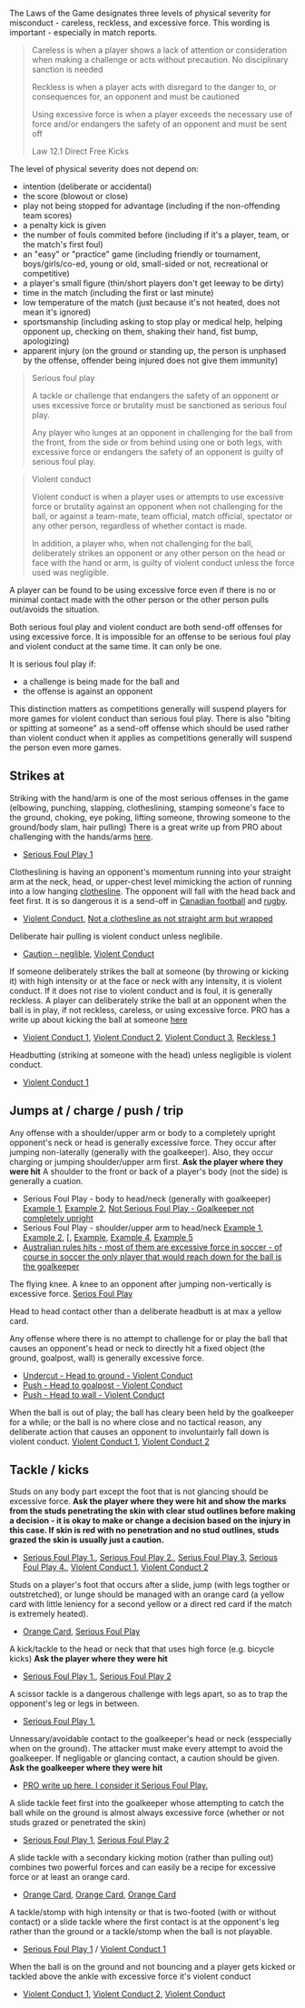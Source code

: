 The Laws of the Game designates three levels of physical severity for misconduct - careless, reckless, and excessive force. This wording is important - especially in match reports.

> Careless is when a player shows a lack of attention or consideration when making a challenge or acts without precaution. No disciplinary sanction is needed
> 
> Reckless is when a player acts with disregard to the danger to, or consequences for, an opponent and must be cautioned
> 
> Using excessive force is when a player exceeds the necessary use of force and/or endangers the safety of an opponent and must be sent off
>
> Law 12.1 Direct Free Kicks

The level of physical severity does not depend on:
- intention (deliberate or accidental)
- the score (blowout or close)
- play not being stopped for advantage (including if the non-offending team scores)
- a penalty kick is given
- the number of fouls commited before (including if it's a player, team, or the match's first foul)
- an "easy" or "practice" game (including friendly or tournament, boys/girls/co-ed, young or old, small-sided or not, recreational or competitive)
- a player's small figure (thin/short players don't get leeway to be dirty)
- time in the match (including the first or last minute)
- low temperature of the match (just because it's not heated, does not mean it's ignored)
- sportsmanship (including asking to stop play or medical help, helping opponent up, checking on them, shaking their hand, fist bump, apologizing)
- apparent injury (on the ground or standing up, the person is unphased by the offense, offender being injured does not give them immunity)

> Serious foul play
> 
> A tackle or challenge that endangers the safety of an opponent or uses excessive force or brutality must be sanctioned as serious foul play.
> 
> Any player who lunges at an opponent in challenging for the ball from the front, from the side or from behind using one or both legs, with excessive force or endangers the safety of an opponent is guilty of serious foul play.

> Violent conduct
> 
> Violent conduct is when a player uses or attempts to use excessive force or brutality against an opponent when not challenging for the ball, or against a team-mate, team official, match official, spectator or any other person, regardless of whether contact is made.
> 
> In addition, a player who, when not challenging for the ball, deliberately strikes an opponent or any other person on the head or face with the hand or arm, is guilty of violent conduct unless the force used was negligible.

A player can be found to be using excessive force even if there is no or minimal contact made with the other person or the other person pulls out/avoids the situation.

Both serious foul play and violent conduct are both send-off offenses for using excessive force. It is impossible for an offense to be serious foul play and violent conduct at the same time. It can only be one. 

It is serious foul play if:
- a challenge is being made for the ball and
- the offense is against an opponent 

This distinction matters as competitions generally will suspend players for more games for violent conduct than serious foul play. There is also "biting or spitting at someone" as a send-off offense which should be used rather than violent conduct when it applies as competitions generally will suspend the person even more games.

## Strikes at

Striking with the hand/arm is one of the most serious offenses in the game (elbowing, punching, slapping, clotheslining, stamping someone's face to the ground, choking, eye poking, lifting someone, throwing someone to the ground/body slam, hair pulling) There is a great write up from PRO about challenging with the hands/arms [here](https://proreferees.com/2020/04/20/pro-insight-tool-or-weapon-challenging-with-hands-arms/). 
- [Serious Foul Play 1](https://youtu.be/FFf7U5FNLag?t=43)

Clotheslining is having an opponent's momentum running into your straight arm at the neck, head, or upper-chest level mimicking the action of running into a low hanging [clothesline](https://en.wikipedia.org/wiki/Clothes_line). The opponent will fall with the head back and feet first. It is so dangerous it is a send-off in [Canadian football](https://www.youtube.com/watch?v=QiNmQZWeaU8&ab_channel=DavidMcLennan) and [rugby](https://www.youtube.com/watch?v=he6S8mtSgxE&ab_channel=mohblind).
- [Violent Conduct](https://www.tiktok.com/t/ZTYydCBy5/), [Not a clothesline as not straight arm but wrapped](https://youtu.be/mHhim5gIfWw?feature=shared&t=152)

Deliberate hair pulling is violent conduct unless neglibile. 
- [Caution - neglible](https://youtu.be/-IMnaZs6dps?feature=shared), [Violent Conduct](https://youtu.be/Qxv7Ix6VHlI?feature=shared&t=585)

If someone deliberately strikes the ball at someone (by throwing or kicking it) with high intensity or at the face or neck with any intensity, it is violent conduct. If it does not rise to violent conduct and is foul, it is generally reckless. A player can deliberately strike the ball at an opponent when the ball is in play, if not reckless, careless, or using excessive force. PRO has a write up about kicking the ball at someone [here](https://proreferees.com/2021/06/10/pro-insight-kicking-the-ball-at-an-opponent/)

- [Violent Conduct 1](https://youtu.be/nDgAA3EtsBg?t=627), [Violent Conduct 2](https://www.youtube.com/live/Cbij3MKhdOY?feature=shared&t=5863), [Violent Conduct 3](https://youtu.be/JlIrFR2E-tw?feature=shared&t=34), [Reckless 1](https://youtu.be/snf9HlPG0dU?feature=shared&t=123)

Headbutting (striking at someone with the head) unless negligible is violent conduct.

- [Violent Conduct 1](https://www.youtube.com/watch?v=zIGRzIf3nZ8&ab_channel=NBCSports)


## Jumps at / charge / push / trip

Any offense with a shoulder/upper arm or body to a completely upright opponent's neck or head is generally excessive force. They occur after jumping non-laterally (generally with the goalkeeper). Also, they occur charging or jumping shoulder/upper arm first. **Ask the player where they were hit** A shoulder to the front or back of a player's body (not the side) is generally a cuation. 
- Serious Foul Play - body to head/neck (generally with goalkeeper) [Example 1](https://youtu.be/cGAVbgZfIWw?feature=shared&t=176), [Example 2](https://youtu.be/F6bYvTnCvhk?feature=shared&t=52), [Not Serious Foul Play - Goalkeeper not completely upright](https://youtu.be/X5YG0FXFwAo?feature=shared&t=417)
- Serious Foul Play - shoulder/upper arm to head/neck [Example 1](https://youtu.be/u-y3AiAm2pI?t=269), [Example 2](https://youtu.be/aJqbL___R6c?feature=shared&t=602), [, [Example](https://youtu.be/I9Uybj3sKpA?feature=shared&t=518), [Example 4](https://youtu.be/hUVn1myV7FY?feature=shared&t=170),  [Example 5](https://youtu.be/08y9UNK9HB0?feature=shared&t=393)  <!--, [Not Serious Foul Play](https://youtu.be/ALGMHbLOlWQ?feature=shared&t=1) -->
- [Australian rules hits - most of them are excessive force in soccer - of course in soccer the only player that would reach down for the ball is the goalkeeper](https://www.youtube.com/watch?v=s1aU0hz5Tf8&ab_channel=xSnoiDz)

The flying knee. A knee to an opponent after jumping non-vertically is excessive force. [Serios Foul Play](https://youtu.be/4DrJ1SciVfc?t=197&feature=shared) 

Head to head contact other than a deliberate headbutt is at max a yellow card. 

Any offense where there is no attempt to challenge for or play the ball that causes an opponent's head or neck to directly hit a fixed object (the ground, goalpost, wall) is generally excessive force.
- [Undercut - Head to ground - Violent Conduct](https://youtu.be/QEU4KZdTRMM?feature=shared&t=68)
- [Push - Head to goalpost - Violent Conduct](https://www.youtube.com/watch?v=vYtQzJfhrqg)
- [Push - Head to wall - Violent Conduct](https://youtu.be/BJuuShcWtas?feature=shared&t=238)
<!-- [Charge - Head to advertising bpard/wall - Serious Foul Play](https://youtu.be/Ysl1u1yBaQ0?feature=shared&t=120) -->

When the ball is out of play; the ball has cleary been held by the goalkeeper for a while; or the ball is no where close and no tactical reason, any deliberate action that causes an opponent to involuntairly fall down is violent conduct. [Violent Conduct 1](https://youtu.be/FxcrgGIW_pw?feature=shared&t=1205), [Violent Conduct 2](https://youtu.be/2A5eBRoAv6Y?feature=shared&t=596)

## Tackle / kicks

Studs on any body part except the foot that is not glancing should be excessive force. **Ask the player where they were hit and show the marks from the studs penetrating the skin with clear stud outlines before making a decision - it is okay to make or change a decision based on the injury in this case. If skin is red with no penetration and no stud outlines, studs grazed the skin is usually just a caution.**
- [Serious Foul Play 1.](https://www.youtube.com/watch?v=x369hGXJVDc), [Serious Foul Play 2.](https://www.youtube.com/watch?v=xNAVqoAXnvg&t=243s), [Serius Foul Play 3](https://www.youtube.com/watch?v=BjQ__f4JG9o), [Serious Foul Play 4.](https://youtu.be/ybVefZeKoxE?feature=shared&t=314), [Violent Conduct 1](https://www.youtube.com/watch?v=dfDV_bTCGUw), [Violent Conduct 2](https://www.youtube.com/watch?v=c-kJ5Xzqpt8)

Studs on a player's foot that occurs after a slide, jump (with legs togther or outstretched), or lunge should be managed with an orange card (a yellow card with little leniency for a second yellow or a direct red card if the match is extremely heated).
- [Orange Card](https://youtu.be/I9Uybj3sKpA?t=494&feature=shared),  [Serious Foul Play](https://youtu.be/488GKHqWXCI?feature=shared&t=185)

A kick/tackle to the head or neck that that uses high force (e.g. bicycle kicks) **Ask the player where they were hit**
- [Serious Foul Play 1.](https://youtu.be/kgO-Zrmj-sE?feature=shared&t=220), [Serious Foul Play 2](https://youtu.be/8kmliIasCfQ?feature=shared&t=63)

A scissor tackle is a dangerous challenge with legs apart, so as to trap the opponent's leg or legs in between.
- [Serious Foul Play 1.](https://youtu.be/ZGnfVHgeO88?feature=shared&t=32)

Unnessary/avoidable contact to the goalkeeper's head or neck (esspecially when on the ground). The attacker must make every attempt to avoid the goalkeeper. If negligable or glancing contact, a caution should be given. **Ask the goalkeeper where they were hit**
- [PRO write up here. I consider it Serious Foul Play.](https://proreferees.com/2022/07/02/talking-points-avoidable-contact-with-goalkeepers/)

A slide tackle feet first into the goalkeeper whose attempting to catch the ball while on the ground is almost always excessive force (whether or not studs grazed or penetrated the skin)
- [Serious Foul Play 1](https://youtu.be/jqf5Y88OYEM?feature=shared&t=924), [Serious Foul Play 2](https://www.tiktok.com/@refsneedlovetoo/video/7271366786551991594?lang=en)

A slide tackle with a secondary kicking motion (rather than pulling out) combines two powerful forces and can easily be a recipe for excessive force or at least an orange card. 
- [Orange Card](https://youtu.be/8kmliIasCfQ?feature=shared&t=784), [Orange Card](https://youtu.be/TlcNLwZPukg?feature=shared&t=590), [Orange Card](https://youtu.be/Ot9rRprQQ6I?feature=shared&t=533)

A tackle/stomp with high intensity or that is two-footed (with or without contact) or a slide tackle where the first contact is at the opponent's leg rather than the ground or a tackle/stomp when the ball is not playable.
- [Serious Foul Play 1](https://www.youtube.com/watch?v=pR8DROokqqM&ab_channel=gameagain1) / [Violent Conduct 1](https://www.youtube.com/shorts/tad64vUazbM)

When the ball is on the ground and not bouncing and a player gets kicked or tackled above the ankle with excessive force it's violent conduct
- [Violent Conduct 1](https://youtu.be/ayKcck441n8?feature=shared&t=88), [Violent Conduct 2](https://youtu.be/gnfbhoNlAKw?t=107), [Violent Conduct](https://youtu.be/ERQAXPmcdFg?feature=shared&t=887)
